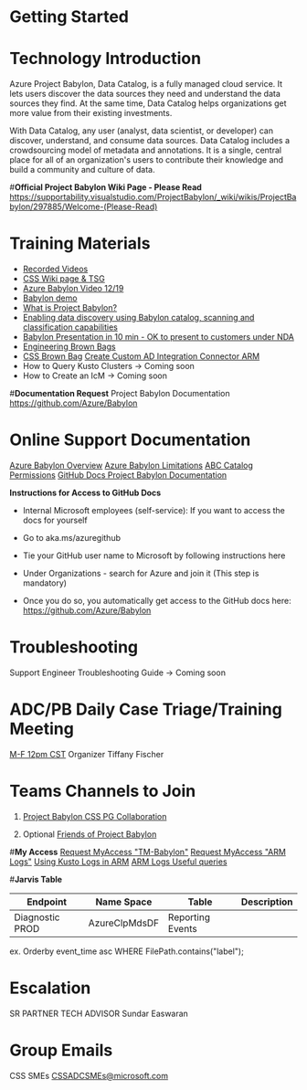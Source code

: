 # Getting Started


# **Technology Introduction**
Azure Project Babylon, Data Catalog, is a fully managed cloud service. It lets users discover the data sources they need and understand the data sources they find. At the same time, Data Catalog helps organizations get more value from their existing investments.

With Data Catalog, any user (analyst, data scientist, or developer) can discover, understand, and consume data sources. Data Catalog includes a crowdsourcing model of metadata and annotations. It is a single, central place for all of an organization's users to contribute their knowledge and build a community and culture of data.

#**Official Project Babylon Wiki Page - Please Read**
https://supportability.visualstudio.com/ProjectBabylon/_wiki/wikis/ProjectBabylon/297885/Welcome-(Please-Read)

# **Training Materials**
- [Recorded Videos](https://supportability.visualstudio.com/ProjectBabylon/_wiki/wikis/ProjectBabylon/355958/Recorded-Sessions)
- [CSS Wiki page & TSG](https://supportability.visualstudio.com/ProjectBabylon/_wiki/wikis/ProjectBabylon/297885/Welcome)
- [Azure Babylon Video 12/19](https://msit.microsoftstream.com/video/dd4a1df3-4a2e-4a7d-aa38-34ff99e92963)
- [Babylon demo](https://nam06.safelinks.protection.outlook.com/?url=https%3A%2F%2Fmsit.microsoftstream.com%2Fvideo%2Fb332a1ff-0400-aa75-8884-f1ea68ead103&data=04%7C01%7CTiffany.Fischer%40microsoft.com%7C0c8ce7c5af14449bd48b08d88006ba6e%7C72f988bf86f141af91ab2d7cd011db47%7C1%7C0%7C637400113678618090%7CUnknown%7CTWFpbGZsb3d8eyJWIjoiMC4wLjAwMDAiLCJQIjoiV2luMzIiLCJBTiI6Ik1haWwiLCJXVCI6Mn0%3D%7C1000&sdata=4uiVbl5Gov4oAWLVBuRplt2AHFtA6OrQNhG9LhXXb%2BA%3D&reserved=0)
- [What is Project Babylon?](https://stackoverflow.microsoft.com/questions/170265/what-is-project-babylon)
- [Enabling data discovery using Babylon catalog, scanning and classification capabilities](https://stackoverflow.microsoft.com/questions/93290/what-is-the-status-of-azure-data-catalog/93291#93291) 
- [Babylon Presentation in 10 min - OK to present to customers under NDA](https://microsoft.sharepoint.com/:p:/t/ProjectBabylon/EdK0yo8dRvxEgRgJogbO8CEBjDNVnSTFhQ7u5cN15yoYeA?e=3hMjfd)
- [Engineering Brown Bags](https://nam06.safelinks.protection.outlook.com/?url=https%3A%2F%2Fteams.microsoft.com%2Fl%2Fchannel%2F19%253A9a0e973781f54c98a5fcc222ffa00ee3%2540thread.tacv2%2Ftab%253A%253A2f77b76b-3130-4ae4-8673-628a1ec8204e%3FgroupId%3D1943848d-4f61-482c-889e-c64a82245fb2%26tenantId%3D72f988bf-86f1-41af-91ab-2d7cd011db47&data=04%7C01%7CTiffany.Fischer%40microsoft.com%7C416947bb465741e0937008d880210028%7C72f988bf86f141af91ab2d7cd011db47%7C1%7C0%7C637400226672952824%7CUnknown%7CTWFpbGZsb3d8eyJWIjoiMC4wLjAwMDAiLCJQIjoiV2luMzIiLCJBTiI6Ik1haWwiLCJXVCI6Mn0%3D%7C1000&sdata=%2Btk36ByF5cPznP53c0aoKIfdGGu461xspIcOo9PCvPA%3D&reserved=0)
- [CSS Brown Bag](https://nam06.safelinks.protection.outlook.com/?url=https%3A%2F%2Fteams.microsoft.com%2Fl%2Fchannel%2F19%253A9a0e973781f54c98a5fcc222ffa00ee3%2540thread.tacv2%2Ftab%253A%253Ad7578343-7139-49de-803f-57b76945c4b4%3FgroupId%3D1943848d-4f61-482c-889e-c64a82245fb2%26tenantId%3D72f988bf-86f1-41af-91ab-2d7cd011db47&data=04%7C01%7CTiffany.Fischer%40microsoft.com%7C416947bb465741e0937008d880210028%7C72f988bf86f141af91ab2d7cd011db47%7C1%7C0%7C637400226672952824%7CUnknown%7CTWFpbGZsb3d8eyJWIjoiMC4wLjAwMDAiLCJQIjoiV2luMzIiLCJBTiI6Ik1haWwiLCJXVCI6Mn0%3D%7C1000&sdata=sNokKQDxVugNKPA8n87COjP3Y04d6OWRVqzpLhQUQR8%3D&reserved=0)
[Create Custom AD Integration Connector ARM](https://msit.microsoftstream.com/video/1b61a1ff-0400-8385-3797-f1eae2ff066d)
- How to Query Kusto Clusters -> Coming soon
- How to Create an IcM -> Coming soon

#**Documentation Request**
Project Babylon Documentation
https://github.com/Azure/Babylon


# **Online Support Documentation**
[Azure Babylon Overview](https://review.docs.microsoft.com/en-us/pdfs/overview?branch=master)
[Azure Babylon Limitations](https://review.docs.microsoft.com/en-us/pdfs/product-limitations?branch=master)
[ABC Catalog Permissions](https://review.docs.microsoft.com/en-us/pdfs/catalog-permissions?branch=master)
[GitHub Docs Project Babylon Documentation](https://github.com/Azure/Babylon) 
 
**Instructions for Access to GitHub Docs** 

- Internal Microsoft employees (self-service):  If you want to access the docs for yourself 

- Go to aka.ms/azuregithub  

- Tie your GitHub user name to Microsoft by following instructions here 

- Under Organizations - search for Azure and join it (This step is mandatory)  

- Once you do so, you automatically get access to the GitHub docs here: https://github.com/Azure/Babylon 

 

 

# **Troubleshooting**
Support Engineer Troubleshooting Guide -> Coming soon

# **ADC/PB Daily Case Triage/Training Meeting**
[M-F 12pm CST](https://teams.microsoft.com/l/meetup-join/19%3ameeting_YzVkMDUwZmItM2I0MC00MDBhLWI4ODYtNmM1MWNhYWI4YWQz%40thread.v2/0?context=%7b%22Tid%22%3a%2272f988bf-86f1-41af-91ab-2d7cd011db47%22%2c%22Oid%22%3a%22360e5ec4-f6ed-4352-8919-83bdca7326d2%22%7d) Organizer Tiffany Fischer

# **Teams Channels to Join**
1) [Project Babylon CSS PG Collaboration](https://teams.microsoft.com/l/team/19%3a9a0e973781f54c98a5fcc222ffa00ee3%40thread.tacv2/conversations?groupId=1943848d-4f61-482c-889e-c64a82245fb2&tenantId=72f988bf-86f1-41af-91ab-2d7cd011db47)

2) Optional [Friends of Project Babylon](https://teams.microsoft.com/l/team/19%3a55a61c23d3074b57a080dd4c44c9dcf5%40thread.tacv2/conversations?groupId=3cd47d55-5a9c-49c8-a74c-c9962366b752&tenantId=72f988bf-86f1-41af-91ab-2d7cd011db47 )

#**My Access**
[Request MyAccess "TM-Babylon"](https://myaccess/identityiq/home.jsf)
[Request MyAccess "ARM Logs"](https://myaccess/identityiq/home.jsf) 
[Using Kusto Logs in ARM](https://armwiki.azurewebsites.net/troubleshooting/kusto/getting_access.html?q=kusto)
[ARM Logs Useful queries](https://armwiki.azurewebsites.net/troubleshooting/kusto/useful_queries.html) 

#**Jarvis Table**

| Endpoint | Name Space | Table | Description |
|--|--|--|--|
| Diagnostic PROD | AzureClpMdsDF |Reporting Events||
ex. Orderby event_time asc WHERE FilePath.contains("label");

# **Escalation**
SR PARTNER TECH ADVISOR Sundar Easwaran

# **Group Emails**
CSS SMEs  CSSADCSMEs@microsoft.com


